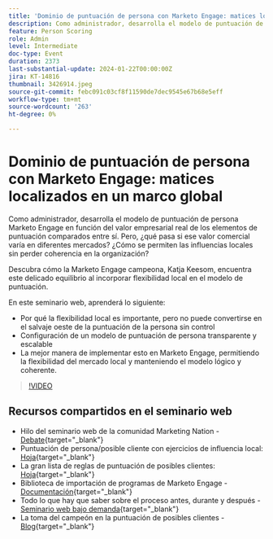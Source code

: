 ```yaml
---
title: 'Dominio de puntuación de persona con Marketo Engage: matices localizados en un marco global'
description: Como administrador, desarrolla el modelo de puntuación de persona Marketo Engage en función del valor empresarial real de los elementos de puntuación comparados entre sí. Pero, ¿qué pasa si ese valor comercial varía en diferentes mercados? ¿Cómo se permiten las influencias locales sin perder coherencia en la organización? Descubra cómo encuentra el equilibrio al crear flexibilidad local en el modelo de puntuación.
feature: Person Scoring
role: Admin
level: Intermediate
doc-type: Event
duration: 2373
last-substantial-update: 2024-01-22T00:00:00Z
jira: KT-14816
thumbnail: 3426914.jpeg
source-git-commit: febc091c03cf8f11590de7dec9545e67b68e5eff
workflow-type: tm+mt
source-wordcount: '263'
ht-degree: 0%

---
```



# Dominio de puntuación de persona con Marketo Engage: matices localizados en un marco global

Como administrador, desarrolla el modelo de puntuación de persona Marketo Engage en función del valor empresarial real de los elementos de puntuación comparados entre sí. Pero, ¿qué pasa si ese valor comercial varía en diferentes mercados? ¿Cómo se permiten las influencias locales sin perder coherencia en la organización?

Descubra cómo la Marketo Engage campeona, Katja Keesom, encuentra este delicado equilibrio al incorporar flexibilidad local en el modelo de puntuación.

En este seminario web, aprenderá lo siguiente:

* Por qué la flexibilidad local es importante, pero no puede convertirse en el salvaje oeste de la puntuación de la persona sin control
* Configuración de un modelo de puntuación de persona transparente y escalable
* La mejor manera de implementar esto en Marketo Engage, permitiendo la flexibilidad del mercado local y manteniendo el modelo lógico y coherente.

>[!VIDEO](https://video.tv.adobe.com/v/3426914/?learn=on)

## Recursos compartidos en el seminario web

* Hilo del seminario web de la comunidad Marketing Nation - [Debate](https://nation.marketo.com/t5/product-discussions/learn-from-your-peers-webinar-person-scoring-mastery-with/m-p/343084#M194864){target="_blank"}
* Puntuación de persona/posible cliente con ejercicios de influencia local: [Hoja](../../assets/marketo/[Worksheet]%20Build%20Scoring%20Model%20and%20Local%20Flexibility%20Scoring.docx){target="_blank"}
* La gran lista de reglas de puntuación de posibles clientes: [Hoja](https://go.marketo.com/rs/561-HYG-937/images/Marketo-Lead-Scoring.pdf){target="_blank"}
* Biblioteca de importación de programas de Marketo Engage - [Documentación](https://experienceleague.adobe.com/docs/marketo/using/product-docs/core-marketo-concepts/programs/program-library/program-import-library-overview.html){target="_blank"}
* Todo lo que hay que saber sobre el proceso antes, durante y después - [Seminario web bajo demanda](https://business.adobe.com/summit/2020/all-about-the-before-during-and-after-of-lead-scoring.html){target="_blank"}
* La toma del campeón en la puntuación de posibles clientes - [Blog](https://nation.marketo.com/t5/product-blogs/marketo-success-series-lead-scoring/ba-p/309849){target="_blank"}
